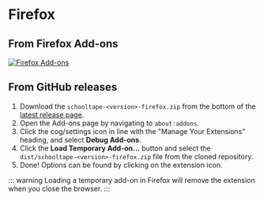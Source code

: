 # Firefox

## From Firefox Add-ons

<a href="https://addons.mozilla.org/en-US/firefox/addon/schooltape/"><img alt="Firefox Add-ons" src="https://img.shields.io/badge/Firefox_Add--ons-f5a97f?style=for-the-badge&logo=Firefox-Browser&logoColor=24273a"></a>

## From GitHub releases

1. Download the `schooltape-<version>-firefox.zip` from the bottom of the [latest release page](https://github.com/schooltape/schooltape/releases/latest).
2. Open the Add-ons page by navigating to `about:addons`.
3. Click the cog/settings icon in line with the "Manage Your Extensions" heading, and select **Debug Add-ons**.
4. Click the **Load Temporary Add-on...** button and select the `dist/schooltape-<version>-firefox.zip` file from the cloned repository.
5. Done! Options can be found by clicking on the extension icon.

::: warning
Loading a temporary add-on in Firefox will remove the extension when you close the browser.
:::
